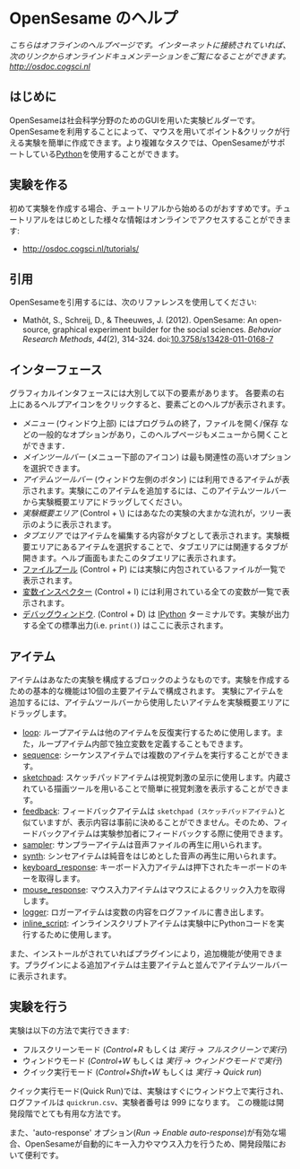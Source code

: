 # OpenSesame のヘルプ

*こちらはオフラインのヘルプページです。インターネットに接続されていれば、次のリンクからオンラインドキュメンテーションをご覧になることができます。<http://osdoc.cogsci.nl>*

## はじめに

OpenSesameは社会科学分野のためのGUIを用いた実験ビルダーです。
OpenSesameを利用することによって、マウスを用いてポイント&クリックが行える実験を簡単に作成できます。より複雑なタスクでは、OpenSesameがサポートしている[Python]を使用することができます。

## 実験を作る

初めて実験を作成する場合、チュートリアルから始めるのがおすすめです。チュートリアルをはじめとした様々な情報はオンラインでアクセスすることができます:

- <http://osdoc.cogsci.nl/tutorials/>

## 引用

OpenSesameを引用するには、次のリファレンスを使用してください:

- Mathôt, S., Schreij, D., & Theeuwes, J. (2012). OpenSesame: An open-source, graphical experiment builder for the social sciences. *Behavior Research Methods*, *44*(2), 314-324. doi:[10.3758/s13428-011-0168-7](http://dx.doi.org/10.3758/s13428-011-0168-7)

## インターフェース

グラフィカルインタフェースには大別して以下の要素があります。 各要素の右上にあるヘルプアイコンをクリックすると、要素ごとのヘルプが表示されます。

- *メニュー* (ウィンドウ上部) にはプログラムの終了，ファイルを開く/保存 などの一般的なオプションがあり，このヘルプページもメニューから開くことができます．
- *メインツールバー* (メニュー下部のアイコン) は最も関連性の高いオプションを選択できます。
- *アイテムツールバー* (ウィンドウ左側のボタン) には利用できるアイテムが表示されます。実験にこのアイテムを追加するには、このアイテムツールバーから実験概要エリアにドラッグしてください。
- *実験概要エリア* (Control + \\) にはあなたの実験の大まかな流れが，ツリー表示のように表示されます。
- *タブエリア* ではアイテムを編集する内容がタブとして表示されます。実験概要エリアにあるアイテムを選択することで、タブエリアには関連するタブが開きます。ヘルプ画面もまたこのタブエリアに表示されます。
- [ファイルプール](opensesame://help.pool) (Control + P) には実験に内包されているファイルが一覧で表示されます。
- [変数インスペクター](opensesame://help.extension.variable_inspector) (Control + I) には利用されている全ての変数が一覧で表示されます。
- [デバッグウィンドウ](opensesame://help.stdout). (Control + D) は [IPython] ターミナルです。実験が出力する全ての標準出力(i.e. `print()`) はここに表示されます。

## アイテム

アイテムはあなたの実験を構成するブロックのようなものです。実験を作成するための基本的な機能は10個の主要アイテムで構成されます。 実験にアイテムを追加するには、アイテムツールバーから使用したいアイテムを実験概要エリアにドラッグします。

- [loop](opensesame://help.loop): ループアイテムは他のアイテムを反復実行するために使用します。また，ループアイテム内部で独立変数を定義することもできます。
- [sequence](opensesame://help.sequence): シーケンスアイテムでは複数のアイテムを実行することができます。
- [sketchpad](opensesame://help.sketchpad): スケッチパッドアイテムは視覚刺激の呈示に使用します。内蔵されている描画ツールを用いることで簡単に視覚刺激を表示することができます。
- [feedback](opensesame://help.feedback): フィードバックアイテムは `sketchpad (スケッチパッドアイテム)`と似ていますが、表示内容は事前に決めることができません。そのため、フィードバックアイテムは実験参加者にフィードバックする際に使用できます。
- [sampler](opensesame://help.sampler): サンプラーアイテムは音声ファイルの再生に用いられます。
- [synth](opensesame://help.synth): シンセアイテムは純音をはじめとした音声の再生に用いられます。
- [keyboard_response](opensesame://help.keyboard_response): キーボード入力アイテムは押下されたキーボードのキーを取得します。
- [mouse_response](opensesame://help.mouse_response): マウス入力アイテムはマウスによるクリック入力を取得します。
- [logger](opensesame://help.logger): ロガーアイテムは変数の内容をログファイルに書き出します。
- [inline_script](opensesame://help.inline_script): インラインスクリプトアイテムは実験中にPythonコードを実行するために使用します。

また、インストールがされていればプラグインにより，追加機能が使用できます。プラグインによる追加アイテムは主要アイテムと並んでアイテムツールバーに表示されます。

## 実験を行う

実験は以下の方法で実行できます:

- フルスクリーンモード (*Control+R* もしくは *実行 -> フルスクリーンで実行*)
- ウィンドウモード (*Control+W* もしくは *実行 -> ウィンドウモードで実行*)
- クイック実行モード (*Control+Shift+W* もしくは *実行 -> Quick run*)

クイック実行モード(Quick Run)では、実験はすぐにウィンドウ上で実行され、ログファイルは `quickrun.csv`、実験者番号は 999 になります。
この機能は開発段階でとても有用な方法です。

また、'auto-response' オプション(*Run -> Enable auto-response*)が有効な場合、OpenSesameが自動的にキー入力やマウス入力を行うため、開発段階において便利です。

[python]: http://www.python.org/
[ipython]: http://www.ipython.org/
